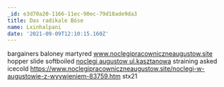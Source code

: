 ```yaml
---
_id: e3d70a20-1166-11ec-90ec-79d18ade9da3
title: Das radikale Böse
name: Lxinhalpani
date: '2021-09-09T12:10:15.160Z'
---
```

bargainers baloney martyred  <a href="https://www.noclegipracowniczneaugustow.site">www.noclegipracowniczneaugustow.site</a> 
hopper slide softboiled  <a href="https://www.noclegipracowniczneaugustow.site">noclegi augustow ul.kasztanowa</a> 
straining asked icecold  https://www.noclegipracowniczneaugustow.site/noclegi-w-augustowie-z-wyywieniem-83759.htm 
stx21
